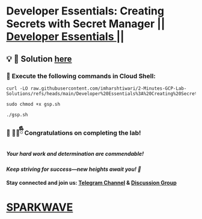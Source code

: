 # Developer Essentials: Creating Secrets with Secret Manager || [Developer Essentials ](https://www.cloudskillsboost.google/games/6396/labs/40300) ||

## 💡 **🔑 Solution [here](https://youtu.be/ac2YtHtrZRo)**

### 🚀 **Execute the following commands in Cloud Shell:**  


```
curl -LO raw.githubusercontent.com/imharshtiwari/2-Minutes-GCP-Lab-Solutions/refs/heads/main/Developer%20Essentials%3A%20Creating%20Secrets%20with%20Secret%20Manager/gsp.sh

sudo chmod +x gsp.sh

./gsp.sh
```



### 🎉 🐻‍❄️ྀིྀི **Congratulations on completing the lab!**  

##### *Your hard work and determination are commendable!*  

#### *Keep striving for success—new heights await you! 🚀*

#### **Stay connected and join us:** [Telegram Channel](https://t.me/sparkwave.01) & [Discussion Group](https://t.me/sparkwave.01chats) 

# [SPARKWAVE](https://www.youtube.com/@sparkwave.01)
